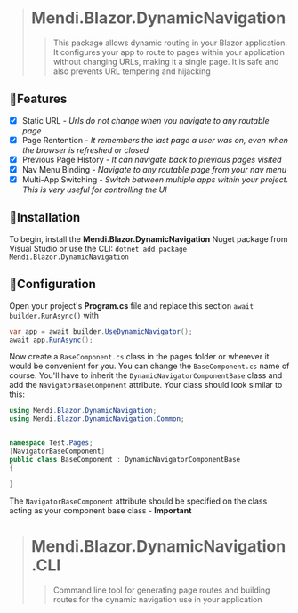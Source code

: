 > # Mendi.Blazor.DynamicNavigation
>>This package allows dynamic routing in your Blazor application. It configures your app to route to pages within your application without changing URLs, making it a single page. It is safe and also prevents URL tempering and hijacking

## 👏Features
- [x] Static URL - *Urls do not change when you navigate to any routable page*
- [x] Page Rentention - *It remembers the last page a user was on, even when the browser is refreshed or closed*
- [x] Previous Page History - *It can navigate back to previous pages visited*
- [x] Nav Menu Binding - *Navigate to any routable page from your nav menu*
- [x] Multi-App Switching - *Switch between multiple apps within your project. This is very useful for controlling the UI*

## 📖Installation
To begin, install the **Mendi.Blazor.DynamicNavigation** Nuget package from Visual Studio or use the CLI: 
`dotnet add package Mendi.Blazor.DynamicNavigation` 


## 🔧Configuration
Open your project's **Program.cs** file and replace this section ```await builder.RunAsync()``` with
```csharp
var app = await builder.UseDynamicNavigator();
await app.RunAsync();
```
Now create a `BaseComponent.cs` class in the pages folder or wherever it would be convenient for you. You can change the `BaseComponent.cs` name of course.
You'll have to inherit the `DynamicNavigatorComponentBase` class and add the `NavigatorBaseComponent` attribute. Your class should look similar to this:
```csharp
using Mendi.Blazor.DynamicNavigation;
using Mendi.Blazor.DynamicNavigation.Common;


namespace Test.Pages;
[NavigatorBaseComponent]
public class BaseComponent : DynamicNavigatorComponentBase
{

}
```
The `NavigatorBaseComponent` attribute should be specified on the class acting as your component base class - **Important**



> # Mendi.Blazor.DynamicNavigation.CLI
>>Command line tool for generating page routes and building routes for the dynamic navigation use in your application

